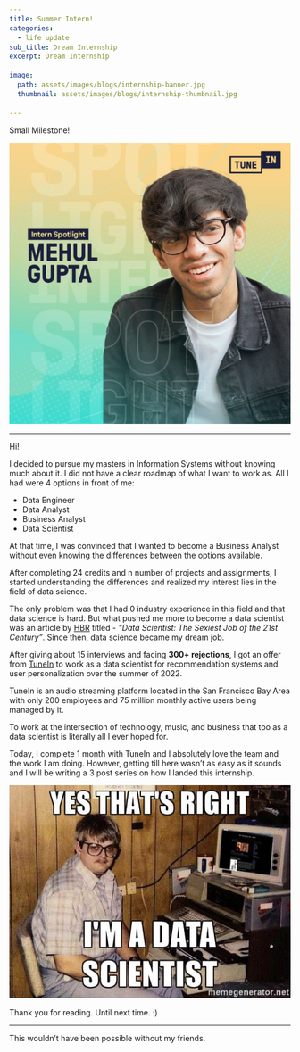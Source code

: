```yaml
---
title: Summer Intern!
categories:
  - life update
sub_title: Dream Internship
excerpt: Dream Internship

image: 
  path: assets/images/blogs/internship-banner.jpg
  thumbnail: assets/images/blogs/internship-thumbnail.jpg

---
```


Small Milestone!

![intern spotlight](/assets/images/blogs/internship-spotlight.jpeg)

---

Hi!

I decided to pursue my masters in Information Systems without knowing much about it. I did not have a clear roadmap of what I want to work as. All I had were 4 options in front of me:

- Data Engineer
- Data Analyst
- Business Analyst
- Data Scientist 

At that time, I was convinced that I wanted to become a Business Analyst without even knowing the differences between the options available.

After completing 24 credits and n number of projects and assignments, I started understanding the differences and realized my interest lies in the field of data science. 

The only problem was that I had 0 industry experience in this field and that data science is hard. But what pushed me more to become a data scientist was an article by [HBR](https://hbr.org/2012/10/data-scientist-the-sexiest-job-of-the-21st-century) titled - _“Data Scientist: The Sexiest Job of the 21st Century”_. Since then, data science became my dream job.

After giving about 15 interviews and facing __300+ rejections__, I got an offer from [TuneIn](https://tunein.com) to work as a data scientist for recommendation systems and user personalization over the summer of 2022. 

TuneIn is an audio streaming platform located in the San Francisco Bay Area with only 200 employees and 75 million monthly active users being managed by it.

To work at the intersection of technology, music, and business that too as a data scientist is literally all I ever hoped for.

Today, I complete 1 month with TuneIn and I absolutely love the team and the work I am doing. However, getting till here wasn’t as easy as it sounds and I will be writing a 3 post series on how I landed this internship. 

![intern meme](/assets/images/blogs/internship-meme.jpg)

Thank you for reading. Until next time. :)

---

This wouldn’t have been possible without my friends.